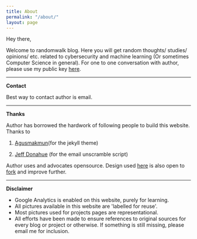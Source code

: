 ```yaml
---
title: About
permalink: "/about/"
layout: page
---
```


Hey there,

Welcome to randomwalk blog. Here you will get random thoughts/ studies/ opinions/ etc. related to cybersecurity and machine learning (Or sometimes Computer Science in general). For one to one conversation with author, please use my public key [here](/static/base.txt).

---

**Contact**

Best way to contact author is email. 

---

**Thanks**

Author has borrowed the hardwork of following people to build this website. Thanks to

1. [Agusmakmun](https://github.com/agusmakmun)(for the jekyll theme)

2. [Jeff Donahue](http://jeffdonahue.com/) (for the email unscramble script)

Author uses and advocates opensource. Design used [here](https://agusmakmun.github.io/) is also open to [fork](https://github.com/rahulrajpl/rahulrajpl.github.io) and improve further.

---

**Disclaimer**

- Google Analytics is enabled on this website, purely for learning.
- All pictures available in this website are 'labelled for reuse'. 
- Most pictures used for projects pages are representational. 
- All efforts have been made to ensure references to original sources for every blog or project or otherwise. If something is still missing, please email me for inclusion.
